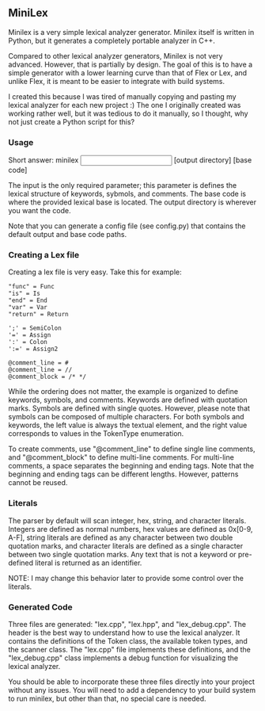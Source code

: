 ## MiniLex

Minilex is a very simple lexical analyzer generator. Minilex itself is written in Python, but it generates a completely portable analyzer in C++.

Compared to other lexical analyzer generators, Minilex is not very advanced. However, that is partially by design. The goal of this is to have a simple generator with a lower learning curve than that of Flex or Lex, and unlike Flex, it is meant to be easier to integrate with build systems.

I created this because I was tired of manually copying and pasting my lexical analyzer for each new project :) The one I originally created was working rather well, but it was tedious to do it manually, so I thought, why not just create a Python script for this?

### Usage

Short answer: minilex <input> [output directory] [base code]

The input is the only required parameter; this parameter is defines the lexical structure of keywords, sybmols, and comments. The base code is where the provided lexical base is located. The output directory is wherever you want the code.

Note that you can generate a config file (see config.py) that contains the default output and base code paths.

### Creating a Lex file

Creating a lex file is very easy. Take this for example:

```
"func" = Func
"is" = Is
"end" = End
"var" = Var
"return" = Return

';' = SemiColon
'=' = Assign
':' = Colon
':=' = Assign2

@comment_line = #
@comment_line = //
@comment_block = /* */
```

While the ordering does not matter, the example is organized to define keywords, symbols, and comments. Keywords are defined with quotation marks. Symbols are defined with single quotes. However, please note that symbols can be composed of multiple characters. For both symbols and keywords, the left value is always the textual element, and the right value corresponds to values in the TokenType enumeration.

To create comments, use "@comment_line" to define single line comments, and "@comment_block" to define multi-line comments. For multi-line comments, a space separates the beginning and ending tags. Note that the beginning and ending tags can be different lengths. However, patterns cannot be reused.

### Literals

The parser by default will scan integer, hex, string, and character literals. Integers are defined as normal numbers, hex values are defined as 0x[0-9, A-F], string literals are defined as any character between two double quotation marks, and character literals are defined as a single character between two single quotation marks. Any text that is not a keyword or pre-defined literal is returned as an identifier.

NOTE: I may change this behavior later to provide some control over the literals.

### Generated Code

Three files are generated: "lex.cpp", "lex.hpp", and "lex_debug.cpp". The header is the best way to understand how to use the lexical analyzer. It contains the definitions of the Token class, the available token types, and the scanner class. The "lex.cpp" file implements these definitions, and the "lex_debug.cpp" class implements a debug function for visualizing the lexical analyzer.

You should be able to incorporate these three files directly into your project without any issues. You will need to add a dependency to your build system to run minilex, but other than that, no special care is needed.


